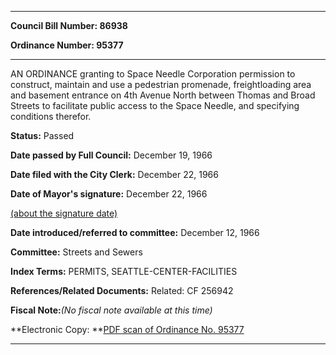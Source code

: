

********

**Council Bill Number: 86938**
   
**Ordinance Number: 95377**
********

 AN ORDINANCE granting to Space Needle Corporation permission to construct, maintain and use a pedestrian promenade, freightloading area and basement entrance on 4th Avenue North between Thomas and Broad Streets to facilitate public access to the Space Needle, and specifying conditions therefor.

**Status:** Passed
   
**Date passed by Full Council:** December 19, 1966
   
**Date filed with the City Clerk:** December 22, 1966
   
**Date of Mayor's signature:** December 22, 1966
   
[(about the signature date)](/~public/approvaldate.htm)
   
   
   
**Date introduced/referred to committee:** December 12, 1966
   
**Committee:** Streets and Sewers
   
   
**Index Terms:** PERMITS, SEATTLE-CENTER-FACILITIES

**References/Related Documents:** Related: CF 256942

**Fiscal Note:**_(No fiscal note available at this time)_

**Electronic Copy: **[PDF scan of Ordinance No. 95377](/~archives/Ordinances/Ord_95377.pdf)

********

